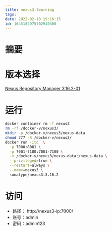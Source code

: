 ```yaml
---
title: nexus3-learning
tags: 
date: 2022-02-18 19:16:15
id: 1645182975702940300
---
```

# 摘要



# 版本选择

[Nexus Repository Manager 3.16.2-01](https://help.sonatype.com/repomanager3/product-information/download/download-archives---repository-manager-3#DownloadArchivesRepositoryManager3-NexusRepositoryManager3.16.2-01) 



# 运行

```sh
docker container rm -f nexus3
rm -rf /docker-v/nexus3/
mkdir -p /docker-v/nexus3/nexus-data
chmod 777 -R /docker-v/nexus3/
docker run -itd  \
  -p 7000:8081 \
  -p 7001-7100:7001-7100 \
  -v /docker-v/nexus3/nexus-data:/nexus-data \
  --privileged=true \
  --restart=always \
  --name=nexus3 \
  sonatype/nexus3:3.16.2
```

# 访问

- 路径： http://nexus3-ip:7000/
- 账号：admin
- 密码：admin123
